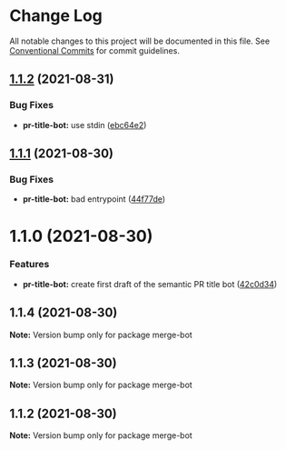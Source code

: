 # Change Log

All notable changes to this project will be documented in this file.
See [Conventional Commits](https://conventionalcommits.org) for commit guidelines.

## [1.1.2](https://github.com/coveo/github-actions/compare/@coveo/is-pr-title-semantic@1.1.1...@coveo/is-pr-title-semantic@1.1.2) (2021-08-31)


### Bug Fixes

* **pr-title-bot:** use stdin ([ebc64e2](https://github.com/coveo/github-actions/commit/ebc64e2febba3da13334daa22c65d878c563a5fb))





## [1.1.1](https://github.com/coveo/github-actions/compare/@coveo/is-pr-title-semantic@1.1.0...@coveo/is-pr-title-semantic@1.1.1) (2021-08-30)


### Bug Fixes

* **pr-title-bot:** bad entrypoint ([44f77de](https://github.com/coveo/github-actions/commit/44f77de28d9827892113df8ccf95ea4eb9d8059f))





# 1.1.0 (2021-08-30)


### Features

* **pr-title-bot:** create first draft of the semantic PR title bot ([42c0d34](https://github.com/coveo/github-actions/commit/42c0d34641720bbefda30ed4f89a4fc9ec2e3680))





## 1.1.4 (2021-08-30)

**Note:** Version bump only for package merge-bot





## 1.1.3 (2021-08-30)

**Note:** Version bump only for package merge-bot





## 1.1.2 (2021-08-30)

**Note:** Version bump only for package merge-bot
